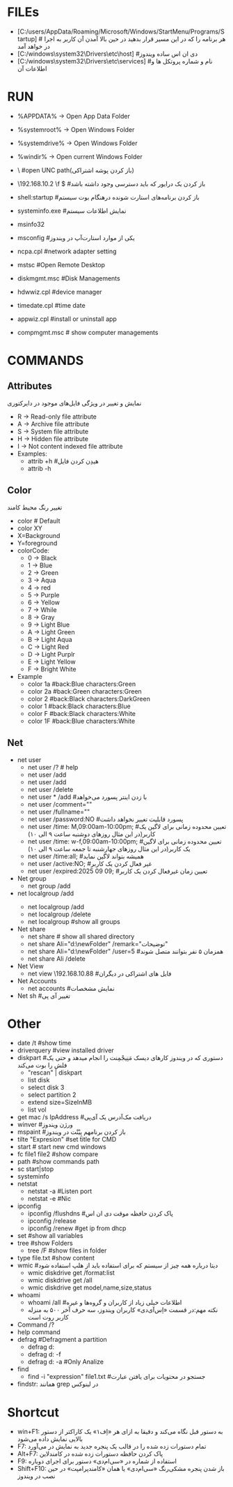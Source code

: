 # FILEs

* [C:/users/AppData/Roaming/Microsoft/Windows/StartMenu/Programs/Startup] # هر برنامه را که در این مسیر قرار بدهید در حین بالا آمدن آن کاربر به اجرا در خواهد آمد
* [C:/windows\system32\Drivers\etc\host] #دی ان اس ساده ویندوز
* [C:/windows\system32\Drivers\etc\services] #نام و شماره پروتکل ها و اطلاعات آن

# RUN

* %APPDATA% → Open App Data Folder
* %systemroot% → Open Windows Folder
* %systemdrive% → Open Windows Folder
* %windir% → Open current Windows Folder
* \\<IP or Name> #open UNC path(باز کردن پوشه اشتراکی)
* \\192.168.10.2 \f $ #باز کردن یک درایور که باید دسترسی وجود داشته باشد
* shell:startup #باز کردن برنامه‌های استارت شونده درهنگام بوت سیستم


* systeminfo.exe #نمایش اطلاعات سیستم
* msinfo32
* msconfig #یکی از موارد استارت‌آپ در ویندوز
* ncpa.cpl #network adapter setting
* mstsc #Open Remote Desktop
* diskmgmt.msc #Disk Managements
* hdwwiz.cpl #device manager
* timedate.cpl #time date
* appwiz.cpl #install or uninstall app
* compmgmt.msc # show computer managements

# COMMANDS

## Attributes

نمایش و تغییر در ویژگی فایل‌های موجود در دایرکتوری

* R → Read-only file attribute
* A → Archive file attribute
* S → System file attribute
* H → Hidden file attribute
* I → Not content indexed file attribute
* Examples:
    * attrib <File1> +h #هیدِن کردن فایل
    * attrib <File1> -h

## Color

تغییر رنگ محیط کامند

* color # Default
* color XY
* X=Background
* Y=foreground
* colorCode:
    * 0 → Black
    * 1 → Blue
    * 2 → Green
    * 3 → Aqua
    * 4 → red
    * 5 → Purple
    * 6 → Yellow
    * 7 → While
    * 8 → Gray
    * 9 → Light Blue
    * A → Light Green
    * B → Light Aqua
    * C → Light Red
    * D → Light Purplr
    * E → Light Yellow
    * F → Bright White
* Example
    * color 1a #back:Blue characters:Green
    * color 2a #back:Green characters:Green
    * color 2 #back:Black characters:DarkGreen
    * color 1 #back:Black characters:Blue
    * color F #back:Black characters:White
    * color 1F #back:Blue characters:White

## Net

* net user
    * net user /? # help
    * net user <Name> /add
    * net user <Name> <Password> /add
    * net user <Name> /delete
    * net user <Name> * /add #با زدن اینتر پسورد می‌خواهد
    * net user <Name> /comment=""
    * net user <Name> /fullname=""
    * net user <Name> /password:NO #پسورد قابلیت تغییر نخواهد داشت
    * net user <Name> /time: M,09:00am-10:00pm; #تعیین محدوده زمانی برای لاگین یک کاربر(در این مثال روزهای دوشنبه ساعت ۹ الی ۱۰)
    * net user <Name> /time: w-f,09:00am-10:00pm; #تعیین محدوده زمانی برای لاگین یک کاربر(در این مثال روزهای جهارشنبه تا جمعه ساعت ۹ الی ۱۰)
    * net user <Name> /time:all; #همیشه بتواند لاگین نماید
    * net user <Name> /active:NO; #غیر فعال کردن یک کاربر
    * net user <Name> /expired:2025 09 09; #تعیین زمان غیرفعال کردن یک کاربر
* Net group
    * net group <GroupName> /add
* net localgroup <GroupName> /add
    * net localgroup <GroupName> <userForJoinToGroup>/add
    * net localgroup <GroupName> <userForJoinToGroup>/delete
    * net localgroup #show all groups
* Net share
    * net share # show all shared directory
    * net share Ali="d:\newFolder" /remark="توضیحات"
    * net share Ali="d:\newFolder" /user=5 #همزمان ۵ نفر بتوانند متصل شوند
    * net share Ali /delete
* Net View
    * net view \\192.168.10.88 #فایل های اشتراکی در دیگران
* Net Accounts
    * net accounts #نمایش مشخصات
* Net sh #تغییر آی پی

# Other

* date /t #show time
* driverquery #view installed driver
* diskpart #دستوری که در ویندوز کارهای دیسک مَنِیجْمِنت را انجام میدهد و حتی یک فلش را بوت می‌کند
    * "rescan" | diskpart
    * list disk
    * select disk 3
    * select partition 2
    * extend size=SizeInMB
    * list vol
* get mac /s IpAddress #دریافت مک‌آدرس یک آی‌پی
* winver #ورژن ویندوز
* mspaint #باز کردن برنامهم پِیْنْت در ویندوز
* tilte "Expresion" #set title for CMD
* start # start new cmd windows
* fc file1 file2 #show compare
* path #show commands path
* sc start|stop <ServiceName>
* systeminfo
* netstat
    * netstat -a #Listen port
    * netstat -e #Nic
* ipconfig
    * ipconfig /flushdns #پاک کردن حافظه موقت دی ان اس
    * ipconfig /release
    * ipconfig /renew #get ip from dhcp
* set #show all variables
* tree #show Folders
    * tree /F #show files in folder
* type file.txt #show content
* wmic #دیتا درباره همه چیز از سیستم که برای استفاده باید از هلپ استفاده شود
    * wmic diskdrive get /format:list
    * wmic diskdrive get /all
    * wmic diskdrive get model,name,size,status
* whoami
    * whoami /all #اطلاعات خیلی زیاد از کاربران و گروه‌ها و غیره
    * نکته مهم:در قسمت «اِس‌آی‌دی» کاربران ویندوز، سه حرف آخر ۵۰۰ به منزله کاربر روت است
* Command /?
* help command
* defrag #Defragment a partition
    * defrag d:
    * defrag d: -f
    * defrag d: -a #Only Analize
* find
    * find -i "expression" file1.txt #جستجو در محتویات برای یافتن عبارت
* findstr: همانند grep در لینوکس

# Shortcut

* win+F1: به دستور قبل نگاه می‌کند و دقیقا به ازای هر «اِف۱» یک کاراکتر از دستور بالایی نمایش داده می‌شود
* F7: تمام دستورات زده شده را در قالب یک پنجره جدید به نمایش در می‌آورد
* Alt+F7: پاک کردن حافظه دستورات زده شده در کامندلاین
* F9: استفاده از شماره در «سی‌ام‌دی» دستور برای اجرای دوباره
* Shift+F10:  باز شدن پنجره مشکی‌رنگ «سی‌ام‌دی» یا همان «کامندپرامپت» در حین نصب در ویندوز
